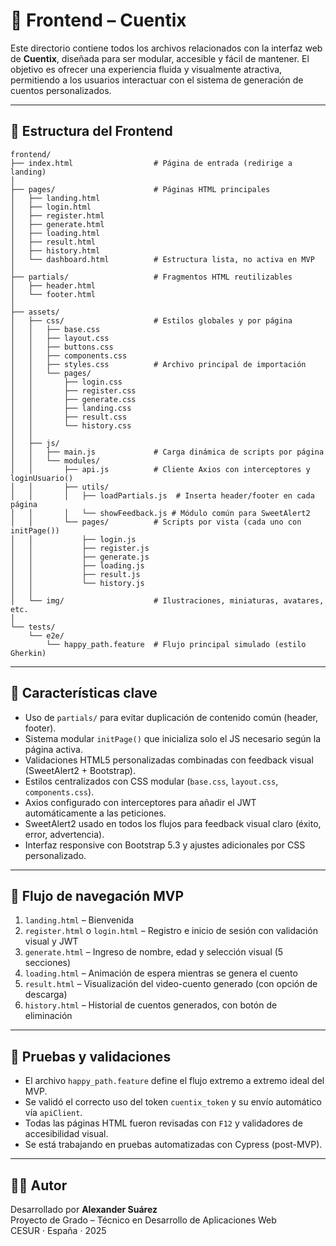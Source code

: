# 🎨 Frontend – Cuentix

Este directorio contiene todos los archivos relacionados con la interfaz web de **Cuentix**, diseñada para ser modular, accesible y fácil de mantener. El objetivo es ofrecer una experiencia fluida y visualmente atractiva, permitiendo a los usuarios interactuar con el sistema de generación de cuentos personalizados.

---

## 🧱 Estructura del Frontend

```
frontend/
├── index.html                  # Página de entrada (redirige a landing)
│
├── pages/                      # Páginas HTML principales
│   ├── landing.html
│   ├── login.html
│   ├── register.html
│   ├── generate.html
│   ├── loading.html
│   ├── result.html
│   ├── history.html
│   └── dashboard.html          # Estructura lista, no activa en MVP
│
├── partials/                   # Fragmentos HTML reutilizables
│   ├── header.html
│   └── footer.html
│
├── assets/
│   ├── css/                    # Estilos globales y por página
│   │   ├── base.css
│   │   ├── layout.css
│   │   ├── buttons.css
│   │   ├── components.css
│   │   ├── styles.css          # Archivo principal de importación
│   │   └── pages/
│   │       ├── login.css
│   │       ├── register.css
│   │       ├── generate.css
│   │       ├── landing.css
│   │       ├── result.css
│   │       └── history.css
│   │
│   ├── js/
│   │   ├── main.js             # Carga dinámica de scripts por página
│   │   └── modules/
│   │       ├── api.js          # Cliente Axios con interceptores y loginUsuario()
│   │       ├── utils/
│   │       │   ├── loadPartials.js  # Inserta header/footer en cada página
│   │       │   └── showFeedback.js # Módulo común para SweetAlert2
│   │       └── pages/          # Scripts por vista (cada uno con initPage())
│   │           ├── login.js
│   │           ├── register.js
│   │           ├── generate.js
│   │           ├── loading.js
│   │           ├── result.js
│   │           └── history.js
│   │
│   └── img/                    # Ilustraciones, miniaturas, avatares, etc.
│
└── tests/
    └── e2e/
        └── happy_path.feature  # Flujo principal simulado (estilo Gherkin)
```

---

## 📌 Características clave

- Uso de `partials/` para evitar duplicación de contenido común (header, footer).
- Sistema modular `initPage()` que inicializa solo el JS necesario según la página activa.
- Validaciones HTML5 personalizadas combinadas con feedback visual (SweetAlert2 + Bootstrap).
- Estilos centralizados con CSS modular (`base.css`, `layout.css`, `components.css`).
- Axios configurado con interceptores para añadir el JWT automáticamente a las peticiones.
- SweetAlert2 usado en todos los flujos para feedback visual claro (éxito, error, advertencia).
- Interfaz responsive con Bootstrap 5.3 y ajustes adicionales por CSS personalizado.

---

## 🔄 Flujo de navegación MVP

1. `landing.html` – Bienvenida
2. `register.html` o `login.html` – Registro e inicio de sesión con validación visual y JWT
3. `generate.html` – Ingreso de nombre, edad y selección visual (5 secciones)
4. `loading.html` – Animación de espera mientras se genera el cuento
5. `result.html` – Visualización del video-cuento generado (con opción de descarga)
6. `history.html` – Historial de cuentos generados, con botón de eliminación

---

## 🧪 Pruebas y validaciones

- El archivo `happy_path.feature` define el flujo extremo a extremo ideal del MVP.
- Se validó el correcto uso del token `cuentix_token` y su envío automático vía `apiClient`.
- Todas las páginas HTML fueron revisadas con `F12` y validadores de accesibilidad visual.
- Se está trabajando en pruebas automatizadas con Cypress (post-MVP).

---

## 👨‍💻 Autor

Desarrollado por **Alexander Suárez**  
Proyecto de Grado – Técnico en Desarrollo de Aplicaciones Web  
CESUR · España · 2025

